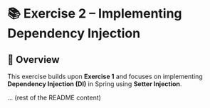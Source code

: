 # 📚 Exercise 2 – Implementing Dependency Injection

## 📝 Overview
This exercise builds upon **Exercise 1** and focuses on implementing **Dependency Injection (DI)** in Spring using **Setter Injection**.

... (rest of the README content)
